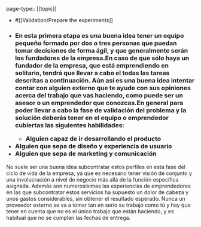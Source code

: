 page-type:: [[topic]]

- #[[Validation/Prepare the experiments]]

- ### En esta primera etapa es una buena idea tener un equipo pequeño formado por dos o tres personas que puedan tomar decisiones de forma ágil, y que generalmente serán los fundadores de la empresa.En caso de que sólo haya un fundador de la empresa, que está emprendiendo en solitario, tendrá que llevar a cabo el todas las tareas descritas a continuación. Aún así es una buena idea intentar contar con alguien externo que te ayude con sus opiniones acerca del trabajo que vas haciendo, como puede ser un asesor o un emprendedor que conozcas.En general para poder llevar a cabo la fase de validación del problema y la solución deberás tener en el equipo o emprendedor cubiertas las siguientes habilidades:<ul><li>Alguien capaz de ir desarrollando el producto</li></ul><li>Alguien que sepa de diseño y experiencia de usuario</li><li>Alguien que sepa de marketing y comunicación</li></ul>No suele ser una buena idea subcontratar estos perfiles en esta fase del ciclo de vida de la empresa, ya que es necesario tener visión de conjunto y una involucración a nivel de negocio más allá de la función específica asignada. Además son numerosísimas las experiencias de emprendedores en las que subcontratar estos servicios ha supuesto un dolor de cabeza y unos gastos considerables, sin obtener el resultado esperado. Nunca un proveedor externo se va a tomar tan en serio su trabajo como tú y hay que tener en cuenta que no es el único trabajo que están haciendo, y es habitual que no se cumplan las fechas de entrega.




